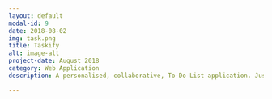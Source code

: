 ```yaml
---
layout: default
modal-id: 9
date: 2018-08-02
img: task.png
title: Taskify
alt: image-alt
project-date: August 2018
category: Web Application
description: A personalised, collaborative, To-Do List application. Just enter a users email to create a Task List just for the two of you. This makes keeping track of group goals and progress a breeze. <br> Check it out here <a href="https://taskifyyy.firebaseapp.com/"> Taskify!</a>.<br><div>Icons made by <a href="https://www.flaticon.com/authors/those-icons" title="Those Icons">Those Icons</a> from <a href="https://www.flaticon.com/" title="Flaticon">www.flaticon.com</a> is licensed by <a href="http://creativecommons.org/licenses/by/3.0/" title="Creative Commons BY 3.0" target="_blank">CC 3.0 BY</a></div>

---
```

